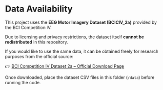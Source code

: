 # Data Availability

This project uses the **EEG Motor Imagery Dataset (BCICIV_2a)** provided by the BCI Competition IV.

Due to licensing and privacy restrictions, the dataset itself **cannot be redistributed** in this repository.

If you would like to use the same data, it can be obtained freely for research purposes from the official source:

👉 [BCI Competition IV Dataset 2a – Official Download Page](http://www.bbci.de/competition/iv/)

Once downloaded, place the dataset CSV files in this folder (`/data`) before running the code.
